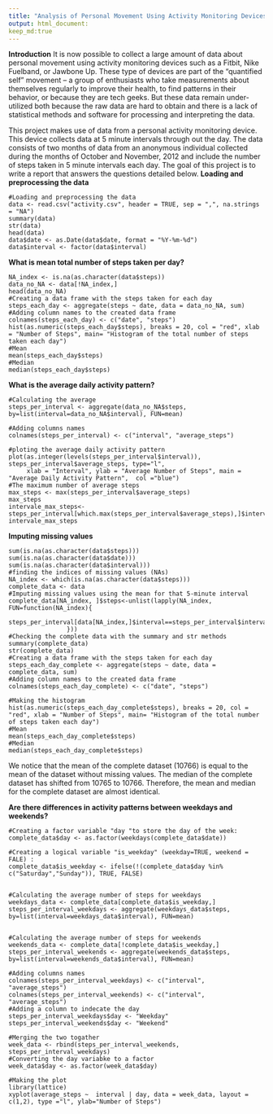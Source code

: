 ```yaml
---
title: "Analysis of Personal Movement Using Activity Monitoring Devices"
output: html_document:
keep_md:true
---
```

**Introduction**
It is now possible to collect a large amount of data about personal movement using activity monitoring devices such as a Fitbit, Nike Fuelband, or Jawbone Up. These type of devices are part of the “quantified self” movement – a group of enthusiasts who take measurements about themselves regularly to improve their health, to find patterns in their behavior, or because they are tech geeks. But these data remain under-utilized both because the raw data are hard to obtain and there is a lack of statistical methods and software for processing and interpreting the data.

This project makes use of data from a personal activity monitoring device. This device collects data at 5 minute intervals through out the day. The data consists of two months of data from an anonymous individual collected during the months of October and November, 2012 and include the number of steps taken in 5 minute intervals each day. The goal of this project is to write a report that answers the questions detailed below.
**Loading and preprocessing the data**
```{r}
#Loading and preprocessing the data
data <- read.csv("activity.csv", header = TRUE, sep = ",", na.strings = "NA")
summary(data)
str(data)
head(data)
data$date <- as.Date(data$date, format = "%Y-%m-%d")
data$interval <- factor(data$interval)
```
**What is mean total number of steps taken per day?**
```{r}
NA_index <- is.na(as.character(data$steps))
data_no_NA <- data[!NA_index,]
head(data_no_NA)
#Creating a data frame with the steps taken for each day
steps_each_day <- aggregate(steps ~ date, data = data_no_NA, sum)
#Adding column names to the created data frame
colnames(steps_each_day) <- c("date", "steps")
hist(as.numeric(steps_each_day$steps), breaks = 20, col = "red", xlab = "Number of Steps", main= "Histogram of the total number of steps taken each day")
#Mean
mean(steps_each_day$steps)
#Median
median(steps_each_day$steps)
```
**What is the average daily activity pattern?**
```{r}
#Calculating the average
steps_per_interval <- aggregate(data_no_NA$steps, by=list(interval=data_no_NA$interval), FUN=mean)

#Adding columns names
colnames(steps_per_interval) <- c("interval", "average_steps")

#ploting the average daily activity pattern 
plot(as.integer(levels(steps_per_interval$interval)), steps_per_interval$average_steps, type="l",
     xlab = "Interval", ylab = "Average Number of Steps", main = "Average Daily Activity Pattern",  col ="blue")
#The maximum number of average steps
max_steps <- max(steps_per_interval$average_steps)
max_steps
intervale_max_steps<-steps_per_interval[which.max(steps_per_interval$average_steps),]$interval
intervale_max_steps
```
**Imputing missing values**
```{r}
sum(is.na(as.character(data$steps)))
sum(is.na(as.character(data$date)))
sum(is.na(as.character(data$interval)))
#finding the indices of missing values (NAs)
NA_index <- which(is.na(as.character(data$steps)))
complete_data <- data
#Imputing missing values using the mean for that 5-minute interval
complete_data[NA_index, ]$steps<-unlist(lapply(NA_index, FUN=function(NA_index){
                steps_per_interval[data[NA_index,]$interval==steps_per_interval$interval,]$average_steps
                }))
#Checking the complete data with the summary and str methods
summary(complete_data)
str(complete_data)
#Creating a data frame with the steps taken for each day
steps_each_day_complete <- aggregate(steps ~ date, data = complete_data, sum)
#Adding column names to the created data frame
colnames(steps_each_day_complete) <- c("date", "steps")

#Making the histogram
hist(as.numeric(steps_each_day_complete$steps), breaks = 20, col = "red", xlab = "Number of Steps", main= "Histogram of the total number of steps taken each day")
#Mean
mean(steps_each_day_complete$steps)
#Median
median(steps_each_day_complete$steps)
```
We notice that the mean of the complete dataset (10766) is equal to the mean of the dataset without missing values. The median of the complete dataset has shifted from 10765 to 10766. Therefore, the mean and median for the complete dataset are almost identical.

**Are there differences in activity patterns between weekdays and weekends?**
```{r}
#Creating a factor variable "day "to store the day of the week:
complete_data$day <- as.factor(weekdays(complete_data$date))

#Creating a logical variable "is_weekday" (weekday=TRUE, weekend = FALE) :
complete_data$is_weekday <- ifelse(!(complete_data$day %in% c("Saturday","Sunday")), TRUE, FALSE) 


#Calculating the average number of steps for weekdays
weekdays_data <- complete_data[complete_data$is_weekday,]
steps_per_interval_weekdays <- aggregate(weekdays_data$steps, by=list(interval=weekdays_data$interval), FUN=mean)


#Calculating the average number of steps for weekends
weekends_data <- complete_data[!complete_data$is_weekday,]
steps_per_interval_weekends <- aggregate(weekends_data$steps, by=list(interval=weekends_data$interval), FUN=mean)

#Adding columns names
colnames(steps_per_interval_weekdays) <- c("interval", "average_steps")
colnames(steps_per_interval_weekends) <- c("interval", "average_steps")
#Adding a column to indecate the day
steps_per_interval_weekdays$day <- "Weekday"
steps_per_interval_weekends$day <- "Weekend"

#Merging the two togather
week_data <- rbind(steps_per_interval_weekends, steps_per_interval_weekdays)
#Converting the day variabke to a factor
week_data$day <- as.factor(week_data$day)

#Making the plot
library(lattice)
xyplot(average_steps ~  interval | day, data = week_data, layout = c(1,2), type ="l", ylab="Number of Steps")
       
```





